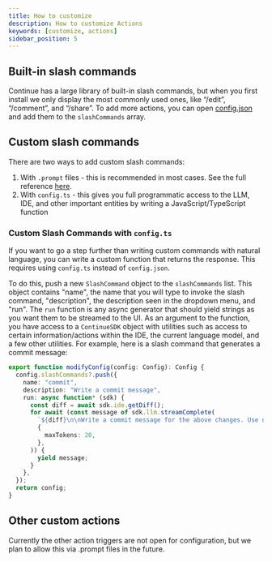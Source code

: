 ```yaml
---
title: How to customize
description: How to customize Actions
keywords: [customize, actions]
sidebar_position: 5
---
```


## Built-in slash commands

Continue has a large library of built-in slash commands, but when you first install we only display the most commonly used ones, like “/edit”, “/comment”, and “/share”. To add more actions, you can open [config.json](../../customize/config.mdx) and add them to the `slashCommands` array.

## Custom slash commands

There are two ways to add custom slash commands:

1. With `.prompt` files - this is recommended in most cases. See the full reference [here](../../customize/deep-dives/prompt-files.md).
2. With `config.ts` - this gives you full programmatic access to the LLM, IDE, and other important entities by writing a JavaScript/TypeScript function

### Custom Slash Commands with `config.ts`

<!-- TODO: We need a config.ts reference -->
<!-- :::tip[config.ts]
Before adding a custom slash command, we recommend reading the [introduction to `config.ts`](../../customize/config.mdx).
::: -->

If you want to go a step further than writing custom commands with natural language, you can write a custom function that returns the response. This requires using `config.ts` instead of `config.json`.

To do this, push a new `SlashCommand` object to the `slashCommands` list. This object contains "name", the name that you will type to invoke the slash command, "description", the description seen in the dropdown menu, and "run". The `run` function is any async generator that should yield strings as you want them to be streamed to the UI. As an argument to the function, you have access to a `ContinueSDK` object with utilities such as access to certain information/actions within the IDE, the current language model, and a few other utilities. For example, here is a slash command that generates a commit message:

```typescript title="config.ts"
export function modifyConfig(config: Config): Config {
  config.slashCommands?.push({
    name: "commit",
    description: "Write a commit message",
    run: async function* (sdk) {
      const diff = await sdk.ide.getDiff();
      for await (const message of sdk.llm.streamComplete(
        `${diff}\n\nWrite a commit message for the above changes. Use no more than 20 tokens to give a brief description in the imperative mood (e.g. 'Add feature' not 'Added feature'):`,
        {
          maxTokens: 20,
        },
      )) {
        yield message;
      }
    },
  });
  return config;
}
```

<!-- TODO: We need a config.ts reference -->
<!-- For full `config.ts` reference, see [here](../reference/config-ts.md). -->

## Other custom actions

Currently the other action triggers are not open for configuration, but we plan to allow this via .prompt files in the future.

<!-- For any actions defined in a .prompt file, you can [configure a specific model](TODO). -->
